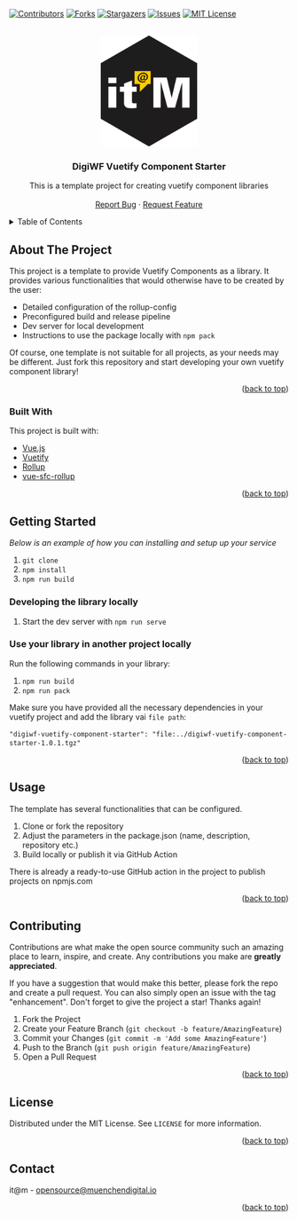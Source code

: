 <div id="top"></div>

<!-- PROJECT SHIELDS -->
[![Contributors][contributors-shield]][contributors-url]
[![Forks][forks-shield]][forks-url]
[![Stargazers][stars-shield]][stars-url]
[![Issues][issues-shield]][issues-url]
[![MIT License][license-shield]][license-url]


<!-- PROJECT LOGO -->
<br />
<div align="center">
  <a href="https://github.com/it-at-m/digiwf-vuetify-component-starter">
    <img src="images/logo.png" alt="Logo" height="200">
  </a>

<h3 align="center">DigiWF Vuetify Component Starter</h3>

  <p align="center">
   This is a template project for creating vuetify component libraries
     <!-- <br />
   <a href="https://github.com/it-at-m/digiwf-vuetify-component-starter"><strong>Explore the docs »</strong></a> -->
    <br />
    <br />
     <!-- <a href="https://github.com/it-at-m/digiwf-vuetify-component-starter">View Demo</a>
    · -->
    <a href="https://github.com/it-at-m/digiwf-vuetify-component-starter/issues">Report Bug</a>
    ·
    <a href="https://github.com/it-at-m/digiwf-vuetify-component-starter/issues">Request Feature</a>
  </p>
</div>



<!-- TABLE OF CONTENTS -->
<details>
  <summary>Table of Contents</summary>
  <ol>
    <li>
      <a href="#about-the-project">About The Project</a>
      <ul>
        <li><a href="#built-with">Built With</a></li>
      </ul>
    </li>
    <li>
      <a href="#getting-started">Getting Started</a>
    </li>
    <li><a href="#usage">Usage</a></li>
    <li><a href="#contributing">Contributing</a></li>
    <li><a href="#license">License</a></li>
    <li><a href="#contact">Contact</a></li>
  </ol>
</details>



<!-- ABOUT THE PROJECT -->
## About The Project

This project is a template to provide Vuetify Components as a library. It provides various functionalities that would otherwise have to be created by the user:

- Detailed configuration of the rollup-config
- Preconfigured build and release pipeline
- Dev server for local development
- Instructions to use the package locally with `npm pack`

Of course, one template is not suitable for all projects, as your needs may be different. Just fork this repository and start developing your own vuetify component library!

<p align="right">(<a href="#top">back to top</a>)</p>


### Built With

This project is built with:

* [Vue.js](https://vuejs.org)
* [Vuetify](https://vuetifyjs.com/en/)
* [Rollup](https://github.com/rollup/rollup)
* [vue-sfc-rollup](https://github.com/team-innovation/vue-sfc-rollup)

<p align="right">(<a href="#top">back to top</a>)</p>


<!-- GETTING STARTED -->
## Getting Started

_Below is an example of how you can installing and setup up your service_

1. `git clone `
2. `npm install`
3. `npm run build`

### Developing the library locally

1. Start the dev server with `npm run serve`

### Use your library in another project locally

Run the following commands in your library:

1. `npm run build`
2. `npm run pack`

Make sure you have provided all the necessary dependencies in your vuetify project and add the library vai `file path`:
 
```
"digiwf-vuetify-component-starter": "file:../digiwf-vuetify-component-starter-1.0.1.tgz"
```

<p align="right">(<a href="#top">back to top</a>)</p>


<!-- USAGE EXAMPLES -->
## Usage

The template has several functionalities that can be configured.

1. Clone or fork the repository
2. Adjust the parameters in the package.json (name, description, repository etc.)
3. Build locally or publish it via GitHub Action

There is already a ready-to-use GitHub action in the project to publish projects on npmjs.com

<p align="right">(<a href="#top">back to top</a>)</p>


<!-- CONTRIBUTING -->
## Contributing

Contributions are what make the open source community such an amazing place to learn, inspire, and create. Any contributions you make are **greatly appreciated**.

If you have a suggestion that would make this better, please fork the repo and create a pull request. You can also simply open an issue with the tag "enhancement".
Don't forget to give the project a star! Thanks again!

1. Fork the Project
2. Create your Feature Branch (`git checkout -b feature/AmazingFeature`)
3. Commit your Changes (`git commit -m 'Add some AmazingFeature'`)
4. Push to the Branch (`git push origin feature/AmazingFeature`)
5. Open a Pull Request

<p align="right">(<a href="#top">back to top</a>)</p>


<!-- LICENSE -->
## License

Distributed under the MIT License. See `LICENSE` for more information.

<p align="right">(<a href="#top">back to top</a>)</p>



<!-- CONTACT -->
## Contact

it@m - opensource@muenchendigital.io

<p align="right">(<a href="#top">back to top</a>)</p>


<!-- MARKDOWN LINKS & IMAGES -->
<!-- https://www.markdownguide.org/basic-syntax/#reference-style-links -->
[contributors-shield]: https://img.shields.io/github/contributors/it-at-m/digiwf-vuetify-component-starter.svg?style=for-the-badge
[contributors-url]: https://github.com/it-at-m/digiwf-vuetify-component-starter/graphs/contributors
[forks-shield]: https://img.shields.io/github/forks/it-at-m/digiwf-vuetify-component-starter.svg?style=for-the-badge
[forks-url]: https://github.com/it-at-m/digiwf-vuetify-component-starter/network/members
[stars-shield]: https://img.shields.io/github/stars/it-at-m/digiwf-vuetify-component-starter.svg?style=for-the-badge
[stars-url]: https://github.com/it-at-m/digiwf-vuetify-component-starter/stargazers
[issues-shield]: https://img.shields.io/github/issues/it-at-m/digiwf-vuetify-component-starter.svg?style=for-the-badge
[issues-url]: https://github.com/it-at-m/digiwf-vuetify-component-starter/issues
[license-shield]: https://img.shields.io/github/license/it-at-m/digiwf-vuetify-component-starter.svg?style=for-the-badge
[license-url]: https://github.com/it-at-m/digiwf-vuetify-component-starter/blob/master/LICENSE
[product-screenshot]: images/screenshot.png
